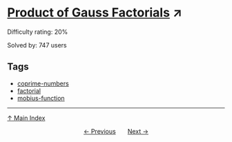 # [Product of Gauss Factorials](https://projecteuler.net/problem=754) ↗️

Difficulty rating: 20%

Solved by: 747 users
## Tags

- [coprime-numbers](../tags/coprime-numbers.md)
- [factorial](../tags/factorial.md)
- [mobius-function](../tags/mobius-function.md)



---

[↑ Main Index](../README.md)


<div align=center><a href='753.md'>← Previous</a> &nbsp;&nbsp; &nbsp;&nbsp;  <a href='755.md'>Next →</a></div>
